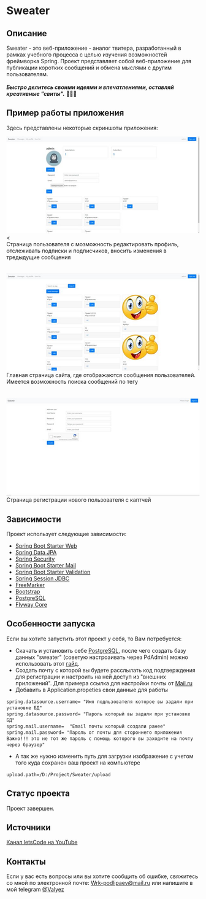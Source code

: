 # Sweater

## Описание
Sweater - это веб-приложение - аналог твитера, разработанный в рамках учебного процесса с целью изучения возможностей фреймворка Spring. Проект представляет собой веб-приложение для публикации коротких сообщений и обмена мыслями с другим пользователям.<br><br>
**_Быстро делитесь своими идеями и впечатлениями, оставляй креативные "свиты"._** 🧶💬🌐


## Пример работы приложения

Здесь представлены некоторые скриншоты приложения:

![Скриншот 1](src/main/resources/static/screenshots/1.jpeg)<
<br>Страница пользователя с мозможность редактировать профиль, отслеживать подписки и подписчиков, вносить изменения в тредыдущие сообщения<br>
<br>
<br>
![Скриншот 2](src/main/resources/static/screenshots/2.jpeg)
<br>Главная страница сайта, где отображаются сообщения пользователей. Имеется возможность поиска сообщений по тегу<br>
<br>
<br>
![Скриншот 3](src/main/resources/static/screenshots/3.jpeg)
<br>Страница регистрации нового пользователя с каптчей<br>

## Зависимости

Проект использует следующие зависимости:

- [Spring Boot Starter Web](https://docs.spring.io/spring-boot/docs/current/reference/html/web.html)
- [Spring Data JPA](https://spring.io/projects/spring-data-jpa)
- [Spring Security](https://spring.io/projects/spring-security)
- [Spring Boot Starter Mail](https://www.baeldung.com/spring-email)
- [Spring Boot Starter Validation](https://www.baeldung.com/spring-boot-bean-validation)
- [Spring Session JDBC](https://www.baeldung.com/spring-session-jdbc)
- [FreeMarker](https://freemarker.apache.org/docs/index.html)
- [Bootstrap](https://getbootstrap.com/docs/5.3/getting-started/introduction/)
- [PostgreSQL](https://jdbc.postgresql.org/)
- [Flyway Core](https://flywaydb.org/)

## Особенности запуска

Если вы хотите запустить этот проект у себя, то Вам потребуется:
- Скачать и установить себе [PostgreSQL](https://jdbc.postgresql.org/download/), после чего создать базу данных "sweater" (советую настроаивать через PdAdmin)  можно использовать этот [гайд](https://docs.rkeeper.ru/rk7/latest/ru/ustanovka-postgresql-na-windows-29421153.html). 
- Создать почту с которой вы будете расслылать код подтверждения для регистрации и настроить на ней доступ из "внешних приложений". Для примера ссылка для настройки почты от [Mail.ru](https://help.mail.ru/id/settings/2fa/apps)
- Добавить в Application.propeties свои данные для работы 
```
spring.datasource.username= "Имя подльзователя которое вы задали при установке БД"
spring.datasource.password= "Пароль который вы задали при установке БД"
spring.mail.username=  "Email почты который создали ранее"
spring.mail.password= "Пароль от почты для стороннего приложения Важно!!! это не тот же пароль с помощь которого вы заходите на почту через браузер"
```
- А так же нужно изменить путь для загрузки изображение с учетом того куда сохранен ваш проект на компьютере
```
upload.path=/D:/Project/Sweater/upload
```
## Статус проекта

Проект завершен.

## Источники
[Канал letsCode на YouTube](https://www.youtube.com/@letsCodeDru)

## Контакты

Если у вас есть вопросы или вы хотите сообщить об ошибке, свяжитесь со мной по электронной почте: Wrk-podlipaev@mail.ru или напишите в мой telegram [@Valyez](https://t.me/@Valyez) 
